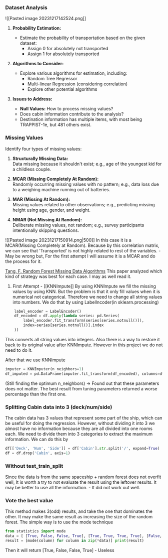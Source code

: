 ### Dataset Analysis

![[Pasted image 20231217142524.png]]
1. **Probability Estimation:**  
   - Estimate the probability of transportation based on the given dataset:
	   - Assign 0 for absolutely not transported
	   - Assign 1 for absolutely transported

2. **Algorithms to Consider:**  
   - Explore various algorithms for estimation, including:
	   - Random Tree Regressor
	   - Multi-linear Regression (considering correlation)
	   - Explore other potential algorithms

3. **Issues to Address:**  
   - **Null Values:** How to process missing values?
   - Does cabin information contribute to the analysis?
   - Destination information has multiple items, with most being TRAPPIST-1e, but 481 others exist.

### Missing Values

Identify four types of missing values:

1. **Structurally Missing Data:**  
   Data missing because it shouldn't exist; e.g., age of the youngest kid for a childless couple.

2. **MCAR (Missing Completely At Random):**  
   Randomly occurring missing values with no pattern; e.g., data loss due to a weighing machine running out of batteries.

3. **MAR (Missing At Random):**  
   Missing values related to other observations; e.g., predicting missing height using age, gender, and weight.

4. **NMAR (Not Missing At Random):**  
   Deliberate missing values, not random; e.g., survey participants intentionally skipping questions.

![[Pasted image 20231217150914.png|500]]
In this case it is a MCAR(Missing Completely at Random). Because by this correlation matrix, we can see that 'Transported' is not highly related to rest of the variables. - May be wrong but, For the first attempt I will assume it is a MCAR and do the process for it.

[Tang, F. Random Forest Missing Data Algorithms](https://onlinelibrary.wiley.com/doi/abs/10.1002/sam.11348?casa_token=OiJWkMrMoFwAAAAA:4THtuzmH1Q9uDcNB2J90Qx1rwArrw4IeVXuEHDrivOwKVm3YDhbq_l0nK71iLxnYjq7Pgey-joyuhRIP) 
This paper analyzed which kind of strategy was best for each case. I may as well read it.

1. First Attempt - [[KNNImpute]]
	By using KNNImpute we fill the missing values by using KNN.
	But the problem is that it only fill values when it is numerical not categorical. Therefore we need to change all string values into numbers.
	We do that by using LabelIncoder(in sklearn.processing)
```py
	label_encoder = LabelEncoder()
	df_encoded = df.apply(lambda series: pd.Series(
		label_encoder.fit_transform(series[series.notnull()]),
		index=series[series.notnull()].index
	))
```
This converts all string values into integers.
Also there is a way to restore it back to its original value after KNNImpute. However in this project we do not need to do it. 

After that we use KNNImpute
```py
imputer = KNNImputer(n_neighbors=1)
df_imputed = pd.DataFrame(imputer.fit_transform(df_encoded), columns=df.columns)
```
(Still finding the optimum n_neighbors)
-> Found out that these parameters does not matter. The best result from tuning parameters returned a worse percentage than the first one.

### Splitting Cabin data into 3 (deck/num/side)

The cabin data has 3 values that represent some part of the ship, which can be useful for doing the regression. However, without dividing it into 3 we almost have no information because they are all divided into one rooms each.
We need to divide them into 3 categories to extract the maximum information.
We can do this by
```py
df[['Deck', 'Num', 'Side']] = df['Cabin'].str.split('/', expand=True)
df = df.drop('Cabin', axis=1)
```
### Without test_train_split

Since the data is from the same spaceship + random forest does not overfit well, It is worth a try to not evaluate the result using the leftover results. It may be better to use all the information. - It did not work out well.

### Vote the best value

This method makes 3(odd) results, and take the one that dominates the other. It may make the same result as increasing the size of the random forest.
The simple way is to use the mode technique
```py
from statistics import mode 
data = [ [True, False, False, True], [True, True, True, True], [False, False, False, True], ] 
result = [mode(column) for column in zip(*data)] print(result)
```
Then it will return [True, False, False, True] - Useless